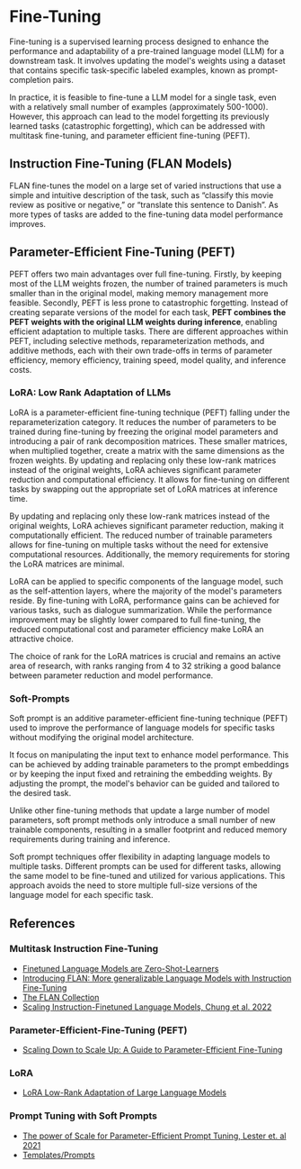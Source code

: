 

# Fine-Tuning

Fine-tuning is a supervised learning process designed to enhance the performance and adaptability of a pre-trained language model (LLM) for a downstream task. It involves updating the model's weights using a dataset that contains specific task-specific labeled examples, known as prompt-completion pairs.

In practice, it is feasible to fine-tune a LLM model for a single task, even with a relatively small number of examples (approximately 500-1000). However, this approach can lead to the model forgetting its previously learned tasks (catastrophic forgetting), which can be addressed with multitask fine-tuning, and parameter efficient fine-tuning (PEFT).

## Instruction Fine-Tuning (FLAN Models)

FLAN fine-tunes the model on a large set of varied instructions that use a simple and intuitive description of the task, such as “classify this movie review as positive or negative,” or “translate this sentence to Danish”. As more types of tasks are added to the fine-tuning data model performance improves.

## Parameter-Efficient Fine-Tuning (PEFT)

PEFT offers two main advantages over full fine-tuning. Firstly, by keeping most of the LLM weights frozen, the number of trained parameters is much smaller than in the original model, making memory management more feasible. Secondly, PEFT is less prone to catastrophic forgetting. Instead of creating separate versions of the model for each task, **PEFT combines the PEFT weights with the original LLM weights during inference**, enabling efficient adaptation to multiple tasks. There are different approaches within PEFT, including selective methods, reparameterization methods, and additive methods, each with their own trade-offs in terms of parameter efficiency, memory efficiency, training speed, model quality, and inference costs.

### LoRA: Low Rank Adaptation of LLMs

LoRA is a parameter-efficient fine-tuning technique (PEFT) falling under the reparameterization category. It reduces the number of parameters to be trained during fine-tuning by freezing the original model parameters and introducing a pair of rank decomposition matrices. These smaller matrices, when multiplied together, create a matrix with the same dimensions as the frozen weights. By updating and replacing only these low-rank matrices instead of the original weights, LoRA achieves significant parameter reduction and computational efficiency. It allows for fine-tuning on different tasks by swapping out the appropriate set of LoRA matrices at inference time.

By updating and replacing only these low-rank matrices instead of the original weights, LoRA achieves significant parameter reduction, making it computationally efficient. The reduced number of trainable parameters allows for fine-tuning on multiple tasks without the need for extensive computational resources. Additionally, the memory requirements for storing the LoRA matrices are minimal.

LoRA can be applied to specific components of the language model, such as the self-attention layers, where the majority of the model's parameters reside. By fine-tuning with LoRA, performance gains can be achieved for various tasks, such as dialogue summarization. While the performance improvement may be slightly lower compared to full fine-tuning, the reduced computational cost and parameter efficiency make LoRA an attractive choice.

The choice of rank for the LoRA matrices is crucial and remains an active area of research, with ranks ranging from 4 to 32 striking a good balance between parameter reduction and model performance.

### Soft-Prompts

Soft prompt is an additive parameter-efficient fine-tuning technique (PEFT) used to improve the performance of language models for specific tasks without modifying the original model architecture.

It focus on manipulating the input text to enhance model performance. This can be achieved by adding trainable parameters to the prompt embeddings or by keeping the input fixed and retraining the embedding weights. By adjusting the prompt, the model's behavior can be guided and tailored to the desired task.

Unlike other fine-tuning methods that update a large number of model parameters, soft prompt methods only introduce a small number of new trainable components, resulting in a smaller footprint and reduced memory requirements during training and inference.

Soft prompt techniques offer flexibility in adapting language models to multiple tasks. Different prompts can be used for different tasks, allowing the same model to be fine-tuned and utilized for various applications. This approach avoids the need to store multiple full-size versions of the language model for each specific task.

## References

### Multitask Instruction Fine-Tuning
- [Finetuned Language Models are Zero-Shot-Learners](https://arxiv.org/pdf/2109.01652.pdf)
- [Introducing FLAN: More generalizable Language Models with Instruction Fine-Tuning](https://ai.googleblog.com/2021/10/introducing-flan-more-generalizable.html)
- [The FLAN Collection](https://github.com/google-research/FLAN/tree/main/flan/v2)
- [Scaling Instruction-Finetuned Language Models, Chung et al. 2022](https://arxiv.org/abs/2210.11416)

### Parameter-Efficient-Fine-Tuning (PEFT)
- [Scaling Down to Scale Up: A Guide to Parameter-Efficient Fine-Tuning](https://arxiv.org/pdf/2303.15647.pdf)

### LoRA
- [LoRA Low-Rank Adaptation of Large Language Models](https://arxiv.org/pdf/2106.09685.pdf)

### Prompt Tuning with Soft Prompts
- [The power of Scale for Parameter-Efficient Prompt Tuning, Lester et. al 2021]()
- [Templates/Prompts](https://github.com/google-research/FLAN/blob/main/flan/v2/templates.py)
